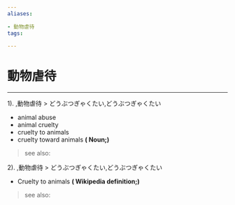 ```yaml
---
aliases:
    
- 動物虐待
tags:
    
---
```


# 動物虐待
---
1).
,動物虐待 > どうぶつぎゃくたい,どうぶつぎゃくたい

- animal abuse
- animal cruelty
- cruelty to animals
- cruelty toward animals
**( Noun;)**
> see also: 
            
2).
,動物虐待 > どうぶつぎゃくたい,どうぶつぎゃくたい

- Cruelty to animals
**( Wikipedia definition;)**
> see also: 
            